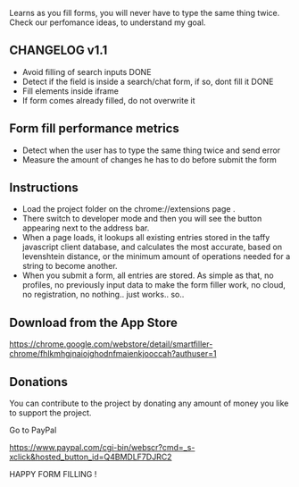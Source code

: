 Learns as you fill forms, you will never have to type the same thing twice.
Check our perfomance ideas, to understand my goal.

CHANGELOG  v1.1
---------------

- Avoid filling of search inputs                                           DONE
- Detect if the field is inside a search/chat form, if so, dont fill it    DONE
- Fill elements inside iframe                                              
- If form comes already filled, do not overwrite it 


Form fill performance metrics
-----------------------------

- Detect when the user has to type the same thing twice and send error
- Measure the amount of changes he has to do before submit the form


Instructions
------------

- Load the project folder on the chrome://extensions page . 
- There switch to developer mode and then you will see the button appearing next to the address bar. 
- When a page loads, it lookups all existing entries stored in the taffy javascript client database, and calculates the most accurate, based on levenshtein distance, or the minimum amount of operations needed for a string to become another.
- When you submit a form, all entries are stored. As simple as that, no profiles, no previously input data to make the form filler work, no cloud, no registration, no nothing.. just works.. so.. 

Download from the App Store
---------------------------

https://chrome.google.com/webstore/detail/smartfiller-chrome/fhlkmhgjnaiojghodnfmaienkjooccah?authuser=1


Donations
---------

You can contribute to the project by donating any amount of money
you like to support the project.

Go to PayPal

https://www.paypal.com/cgi-bin/webscr?cmd=_s-xclick&hosted_button_id=Q4BMDLF7DJRC2



HAPPY FORM FILLING !
